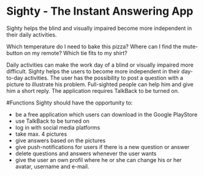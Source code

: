 # Sighty - The Instant Answering App

Sighty helps the blind and visually impaired become more independent in their daily activities.


Which temperature do I need to bake this pizza? Where can I find the mute-button on my remote? Which tie fits to my shirt?


Daily activities can make the work day of a blind or visually impaired more difficult. Sighty helps the users to become more independent in their day-to-day activities. 
The user has the possibility to post a question with a picture to illustrate his problem. Full-sighted people can help him and give him a short reply. The application requires TalkBack to be turned on. 

#Functions
Sighty should have the opportunity to:
- be a free application which users can download in the Google PlayStore
- use TalkBack to be turned on
- log in with social media platforms
- take max. 4 pictures
- give answers based on the pictures
- give push-notifications for users if there is a new question or answer 
- delete questions and answers whenever the user wants
- give the user an own profil where he or she can change his or her avatar, username and e-mail.

